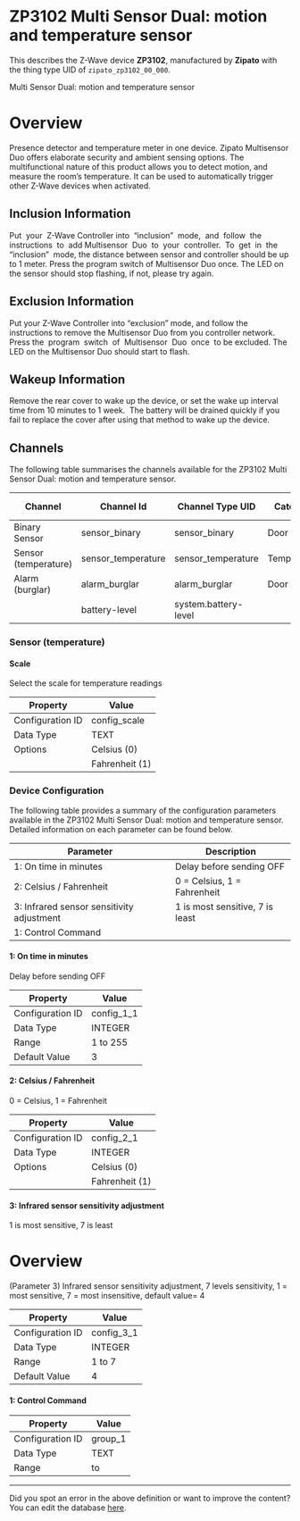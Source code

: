 
# ZP3102 Multi Sensor Dual: motion and temperature sensor

This describes the Z-Wave device **ZP3102**, manufactured by **Zipato** with the thing type UID of ```zipato_zp3102_00_000```. 

Multi Sensor Dual: motion and temperature sensor  


# Overview #

Presence detector and temperature meter in one device. Zipato Multisensor Duo offers elaborate security and ambient sensing options. The multifunctional nature of this product allows you to detect motion, and measure the room’s temperature. It can be used to automatically trigger other Z-Wave devices when activated.

  


## Inclusion Information ##

Put  your  Z-Wave Controller into  “inclusion”  mode,  and  follow  the  instructions  to  add Multisensor  Duo  to  your  controller.  To  get  in  the  “inclusion”  mode, the distance between sensor and controller should be up to 1 meter. Press the program switch of Multisensor Duo once. The LED on the sensor should stop flashing, if not, please try again.

  


## Exclusion Information ##

Put your Z-Wave Controller into “exclusion” mode, and follow the instructions to remove the Multisensor Duo from you controller network. Press the  program  switch  of  Multisensor  Duo  once  to be excluded. The LED on the Multisensor Duo should start to flash.

  


## Wakeup Information ##

Remove the rear cover to wake up the device, or set the wake up interval time from 10 minutes to 1 week.  The battery will be drained quickly if you fail to replace the cover after using that method to wake up the device.

## Channels
The following table summarises the channels available for the ZP3102 Multi Sensor Dual: motion and temperature sensor.

| Channel | Channel Id | Channel Type UID | Category | Item Type |
|---------|------------|------------------|----------|-----------|
| Binary Sensor | sensor_binary | sensor_binary | Door | Switch |
| Sensor (temperature) | sensor_temperature | sensor_temperature | Temperature | Number |
| Alarm (burglar) | alarm_burglar | alarm_burglar | Door | Switch |
|  | battery-level | system.battery-level |  |  |



### Sensor (temperature)

#### Scale

Select the scale for temperature readings


| Property         | Value    |
|------------------|----------|
| Configuration ID | config_scale |
| Data Type        | TEXT || Default Value | 0 |
| Options | Celsius (0) |
|  | Fahrenheit (1) |






### Device Configuration
The following table provides a summary of the configuration parameters available in the ZP3102 Multi Sensor Dual: motion and temperature sensor.
Detailed information on each parameter can be found below.

| Parameter   | Description |
|-------------|-------------|
| 1: On time in minutes | Delay before sending OFF |
| 2: Celsius / Fahrenheit | 0 = Celsius, 1 = Fahrenheit |
| 3: Infrared sensor sensitivity adjustment | 1 is most sensitive, 7 is least |
| 1: Control Command |  |




#### 1: On time in minutes

Delay before sending OFF


| Property         | Value    |
|------------------|----------|
| Configuration ID | config_1_1 |
| Data Type        | INTEGER |
| Range | 1 to 255 |
| Default Value | 3 |






#### 2: Celsius / Fahrenheit

0 = Celsius, 1 = Fahrenheit


| Property         | Value    |
|------------------|----------|
| Configuration ID | config_2_1 |
| Data Type        | INTEGER || Default Value | 0 |
| Options | Celsius (0) |
|  | Fahrenheit (1) |






#### 3: Infrared sensor sensitivity adjustment

1 is most sensitive, 7 is least  


# Overview #

(Parameter 3) Infrared sensor sensitivity adjustment, 7 levels sensitivity, 1 = most sensitive, 7 = most insensitive, default value= 4


| Property         | Value    |
|------------------|----------|
| Configuration ID | config_3_1 |
| Data Type        | INTEGER |
| Range | 1 to 7 |
| Default Value | 4 |






#### 1: Control Command




| Property         | Value    |
|------------------|----------|
| Configuration ID | group_1 |
| Data Type        | TEXT |
| Range |  to  |






---

Did you spot an error in the above definition or want to improve the content?
You can edit the database [here](http://www.cd-jackson.com/index.php/zwave/zwave-device-database/zwave-device-list/devicesummary/661).

